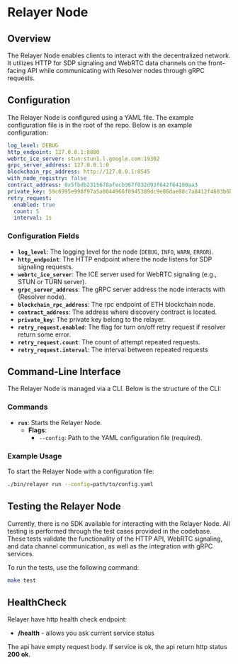 # Relayer Node

## Overview
The Relayer Node enables clients to interact with the decentralized network. It utilizes HTTP for SDP signaling and WebRTC data channels on the front-facing API while communicating with Resolver nodes through gRPC requests.

## Configuration

The Relayer Node is configured using a YAML file. The example configuration file is in the root of the repo.
Below is an example configuration:

```yaml
log_level: DEBUG
http_endpoint: 127.0.0.1:8880
webrtc_ice_server: stun:stun1.l.google.com:19302
grpc_server_address: 127.0.0.1:0
blockchain_rpc_address: http://127.0.0.1:8545
with_node_registry: false
contract_address: 0x5fbdb2315678afecb367f032d93f642f64180aa3
private_key: 59c6995e998f97a5a0044966f0945389dc9e86dae88c7a8412f4603b6b78690d
retry_request:
  enabled: true
  count: 5
  interval: 1s
```



### Configuration Fields
- **`log_level`**: The logging level for the node (`DEBUG`, `INFO`, `WARN`, `ERROR`).
- **`http_endpoint`**: The HTTP endpoint where the node listens for SDP signaling requests.
- **`webrtc_ice_server`**: The ICE server used for WebRTC signaling (e.g., STUN or TURN server).
- **`grpc_server_address`**: The gRPC server address the node interacts with (Resolver node).
- **`blockchain_rpc_address`**: The rpc endpoint of ETH blockchain node.
- **`contract_address`**: The address where discovery contract is located.
- **`private_key`**: The private key belong to the relayer.
- **`retry_request.enabled`**: The flag for turn on/off retry request if resolver return some error.
- **`retry_request.count`**: The count of attempt repeated requests.
- **`retry_request.interval`**: The interval between repeated requests


## Command-Line Interface

The Relayer Node is managed via a CLI. Below is the structure of the CLI:

### Commands

- **`run`**: Starts the Relayer Node.
  - **Flags**:
    - `--config`: Path to the YAML configuration file (required).

### Example Usage

To start the Relayer Node with a configuration file:

```bash
./bin/relayer run --config=path/to/config.yaml
```

## Testing the Relayer Node

Currently, there is no SDK available for interacting with the Relayer Node. All testing is performed through the test cases provided in the codebase. These tests validate the functionality of the HTTP API, WebRTC signaling, and data channel communication, as well as the integration with gRPC services.

To run the tests, use the following command:

```bash
make test
```


## HealthCheck
Relayer have http health check endpoint:
- **/health** - allows you ask current service status

The api have empty request body. If service is ok, the api return http status **200 ok**.
